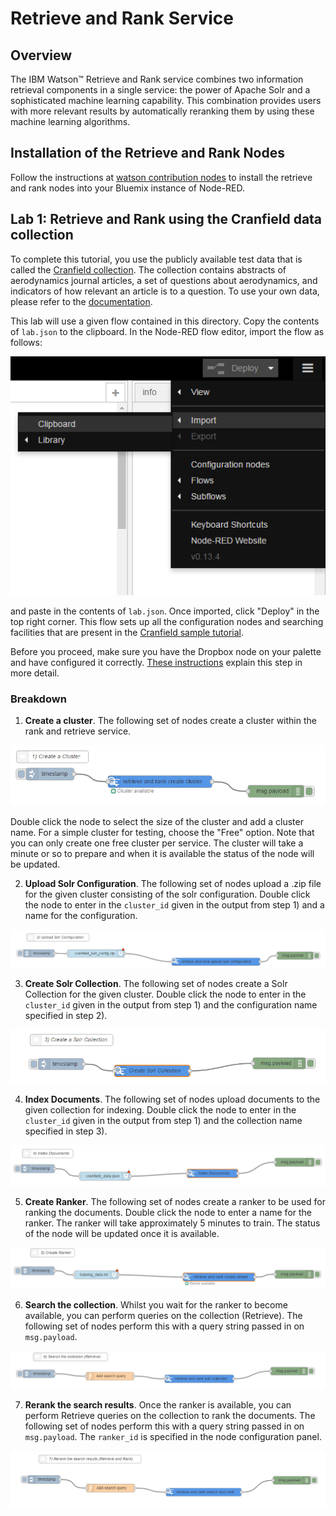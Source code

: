 # Retrieve and Rank Service

## Overview
The IBM Watson™ Retrieve and Rank service combines two information retrieval components in a single service: the power of Apache Solr and a sophisticated machine learning capability. This combination provides users with more relevant results by automatically reranking them by using these machine learning algorithms.

## Installation of the Retrieve and Rank Nodes
Follow the instructions at [watson contribution nodes](/watson_contribution_nodes/README.md) 
to install the retrieve and rank nodes into your Bluemix instance of Node-RED. 

## Lab 1: Retrieve and Rank using the Cranfield data collection
To complete this tutorial, you use the publicly available test data that is called the [Cranfield collection](http://ir.dcs.gla.ac.uk/resources/test_collections/cran/). The collection contains abstracts of aerodynamics journal articles, a set of questions about aerodynamics, and indicators of how relevant an article is to a question. To use your own data, please refer to the [documentation](https://www.ibm.com/smarterplanet/us/en/ibmwatson/developercloud/doc/retrieve-rank/data_format.shtml).

This lab will use a given flow contained in this directory. Copy the contents of `lab.json` to the clipboard. In the Node-RED flow editor, import the flow as follows:

![Import Flow](images/importflow.png)

and paste in the contents of `lab.json`. Once imported, click "Deploy" in the top right corner. This flow sets up all the configuration nodes and searching facilities that are present in the [Cranfield sample tutorial](https://www.ibm.com/smarterplanet/us/en/ibmwatson/developercloud/doc/retrieve-rank/get_start.shtml).

Before you proceed, make sure you have the Dropbox node on your palette and have configured it correctly. [These instructions](https://github.com/watson-developer-cloud/node-red-labs/tree/master/utilities/dropbox_setup) explain this step in more detail.

### Breakdown
1) **Create a cluster**. The following set of nodes create a cluster within the rank and retrieve service. 

![Create cluster](images/createcluster.png)

Double click the node to select the size of the cluster and add a cluster name. For a simple cluster for testing, choose the "Free" option. Note that you can only create one free cluster per service. The cluster will take a minute or so to prepare and when it is available the status of the node will be updated.

2) **Upload Solr Configuration**. The following set of nodes upload a .zip file for the given cluster consisting of the solr configuration. Double click the node to enter in the `cluster_id` given in the output from step 1) and a name for the configuration.

![Upload solr configuration](images/uploadsolrconfig.png)

3) **Create Solr Collection**. The following set of nodes create a Solr Collection for the given cluster. Double click the node to enter in the `cluster_id` given in the output from step 1) and the configuration name specified in step 2).

![Create solr collection](images/createcollection.png)

4) **Index Documents**. The following set of nodes upload documents to the given collection for indexing. Double click the node to enter in the `cluster_id` given in the output from step 1) and the collection name specified in step 3).

![Index Documents](images/indexdocuments.png)

5) **Create Ranker**. The following set of nodes create a ranker to be used for ranking the documents. Double click the node to enter a name for the ranker. The ranker will take approximately 5 minutes to train. The status of the node will be updated once it is available.

![Create Ranker](images/createranker.png)

6) **Search the collection**. Whilst you wait for the ranker to become available, you can perform queries on the collection (Retrieve). The following set of nodes perform this with a query string passed in on `msg.payload`.

![Search collection](images/searchcollection.png)

7) **Rerank the search results**. Once the ranker is available, you can perform Retrieve queries on the collection to rank the documents. The following set of nodes perform this with a query string passed in on `msg.payload`. The `ranker_id` is specified in the node configuration panel.

![Re Rank the results](images/rerank.png)